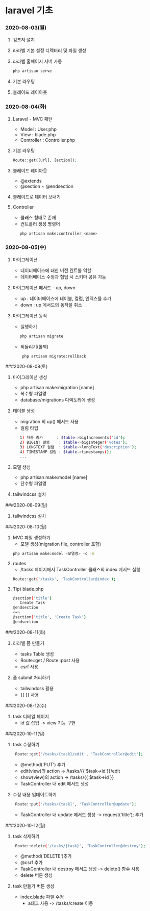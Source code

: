 # laravel 기초

### 2020-08-03(월)

1. 컴포저 설치

2. 라라벨 기본 설정 디렉터리 및 파일 생성

3. 라라벨 홈페이지 서버 가동
    ```bash
    php artisan serve
    ```
4. 기본 라우팅

5. 블레이드 레이아웃

### 2020-08-04(화)
1. Laravel - MVC 패턴
    - Model : User.php
    - View : blade.php
    - Controller : Controller.php

2. 기본 라우팅

    ```php
    Route::get([url], [action]); 
    ```
   
3. 블레이드 레이아웃
    - @extends    
    - @section ~ @endsection
  
4. 블레이드로 데이터 보내기

5. Controller
    - 클래스 형태로 존재
    - 컨트롤러 생성 명령어
    ```bash
       php artisan make:controller <name>
    ```
    
### 2020-08-05(수)
1. 마이그레이션
    - 데이터베이스에 대한 버전 컨트롤 역할
    - 데이터베이스 수정과 협업 시 스키마 공유 가능
    
2. 마이그레이션 메서드 - up, down 
    - up : 데이터베이스에 테이블, 컬럼, 인덱스를 추가
    - down : up 메서드의 동작을 취소 
    
3. 마이그레이션 동작
    - 실행하기
    ```bash
       php artisan migrate 
   ```
   - 되돌리기(롤백)
   ```bash
       php artisan migrate:rollback
   ```
    
###2020-08-08(토)
1. 마이그레이션 생성
    - php artisan make:migration [name]
    - 복수형 파일명
    - database/migrations 디렉토리에 생성
    
2. 테이블 생성
    - migration 의 up() 메서드 사용
    - 컬럼 타입
    ```bash
       1) 자동 증가      : $table->bigIncrements('id'); 
       2) BIGINT 컬럼    : $table->bigInteger('votes');
       3) LONGTEXT 컬럼  : $table->longText('description');
       4) TIMESTAMP 컬럼 : $table->timestamps();
       ...
   ```
3. 모델 생성 
    - php artisan make:model [name]
    - 단수형 파일명

4. tailwindcss 설치

###2020-08-09(일)

1. tailwindcss 설치

###2020-08-10(월)
1. MVC 파일 생성하기
    - 모델 생성(migration file, controller 포함)
    ```bash
    php artisan make:model <모델명> -c -m    
    ```
2. routes
    - /tasks 페이지에서 TaskController 클래스의 index 메서드 실행
    ```bash
    Route::get('/tasks', 'TaskController@index');    
    ```
3. Tip) blade.php
    ```bash
    @section('title')
       Create Task
    @endsection
   <=> 
    @section('title', 'Create Task')
    @endsection
    ```
   
###2020-08-11(화)
1. 라라벨 폼 만들기
    - tasks Table 생성
    - Route::get / Route::post 사용
    - csrf 사용
    
2. 폼 submit 처리하기
    - tailwindcss 활용
    - {{ }} 사용
    
###2020-08-12(수)
1. task 디테일 페이지
    - id 값 삽입 -> view 기능 구현

###2020-10-11(일)
1. task 수정하기
    ```bash
     Route::get('/tasks/{task}/edit', 'TaskController@edit'); 
   ```
   - @method('PUT') 추가
   - edit(view)의 action -> /tasks/{{ $task->id }}/edit
   - show(view)의 action -> /tasks/{{ $task->id }}
   - TaskController 내 edit 메서드 생성
   
2. 수정 내용 업데이트하기
    ```bash
     Route::put('/tasks/{task}', 'TaskController@update'); 
   ```
   - TaskController 내 update 메서드 생성
   -> request('title'); 추가

###2020-10-12(월)
1. task 삭제하기
    ```bash
     Route::delete('/tasks/{task}', 'TaskController@destroy'); 
   ```
   - @method('DELETE')추가
   - @csrf 추가
   - TaskController 내 destroy 메서드 생성 -> delete() 함수 사용
   - delete 버튼 생성
   
2. task 만들기 버튼 생성
    - index.blade 파일 수정
        - a태그 사용 -> /tasks/create 이동
